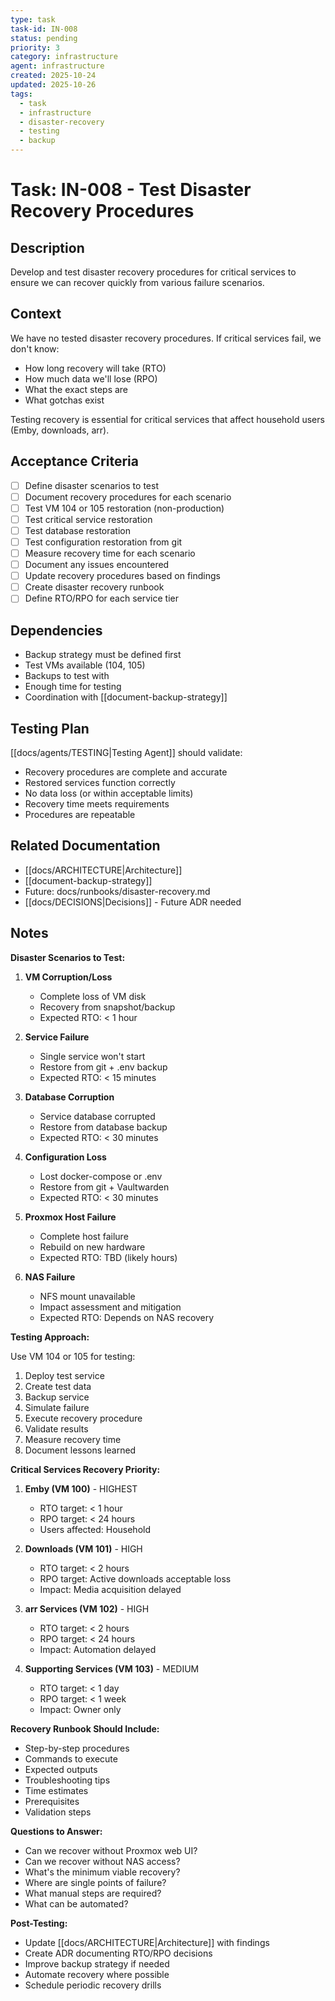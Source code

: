 ```yaml
---
type: task
task-id: IN-008
status: pending
priority: 3
category: infrastructure
agent: infrastructure
created: 2025-10-24
updated: 2025-10-26
tags:
  - task
  - infrastructure
  - disaster-recovery
  - testing
  - backup
---
```


# Task: IN-008 - Test Disaster Recovery Procedures

## Description

Develop and test disaster recovery procedures for critical services to ensure we can recover quickly from various failure scenarios.

## Context

We have no tested disaster recovery procedures. If critical services fail, we don't know:
- How long recovery will take (RTO)
- How much data we'll lose (RPO)
- What the exact steps are
- What gotchas exist

Testing recovery is essential for critical services that affect household users (Emby, downloads, arr).

## Acceptance Criteria

- [ ] Define disaster scenarios to test
- [ ] Document recovery procedures for each scenario
- [ ] Test VM 104 or 105 restoration (non-production)
- [ ] Test critical service restoration
- [ ] Test database restoration
- [ ] Test configuration restoration from git
- [ ] Measure recovery time for each scenario
- [ ] Document any issues encountered
- [ ] Update recovery procedures based on findings
- [ ] Create disaster recovery runbook
- [ ] Define RTO/RPO for each service tier

## Dependencies

- Backup strategy must be defined first
- Test VMs available (104, 105)
- Backups to test with
- Enough time for testing
- Coordination with [[document-backup-strategy]]

## Testing Plan

[[docs/agents/TESTING|Testing Agent]] should validate:
- Recovery procedures are complete and accurate
- Restored services function correctly
- No data loss (or within acceptable limits)
- Recovery time meets requirements
- Procedures are repeatable

## Related Documentation

- [[docs/ARCHITECTURE|Architecture]]
- [[document-backup-strategy]]
- Future: docs/runbooks/disaster-recovery.md
- [[docs/DECISIONS|Decisions]] - Future ADR needed

## Notes

**Disaster Scenarios to Test:**

1. **VM Corruption/Loss**
   - Complete loss of VM disk
   - Recovery from snapshot/backup
   - Expected RTO: < 1 hour

2. **Service Failure**
   - Single service won't start
   - Restore from git + .env backup
   - Expected RTO: < 15 minutes

3. **Database Corruption**
   - Service database corrupted
   - Restore from database backup
   - Expected RTO: < 30 minutes

4. **Configuration Loss**
   - Lost docker-compose or .env
   - Restore from git + Vaultwarden
   - Expected RTO: < 30 minutes

5. **Proxmox Host Failure**
   - Complete host failure
   - Rebuild on new hardware
   - Expected RTO: TBD (likely hours)

6. **NAS Failure**
   - NFS mount unavailable
   - Impact assessment and mitigation
   - Expected RTO: Depends on NAS recovery

**Testing Approach:**

Use VM 104 or 105 for testing:
1. Deploy test service
2. Create test data
3. Backup service
4. Simulate failure
5. Execute recovery procedure
6. Validate results
7. Measure recovery time
8. Document lessons learned

**Critical Services Recovery Priority:**

1. **Emby (VM 100)** - HIGHEST
   - RTO target: < 1 hour
   - RPO target: < 24 hours
   - Users affected: Household

2. **Downloads (VM 101)** - HIGH
   - RTO target: < 2 hours
   - RPO target: Active downloads acceptable loss
   - Impact: Media acquisition delayed

3. **arr Services (VM 102)** - HIGH
   - RTO target: < 2 hours
   - RPO target: < 24 hours
   - Impact: Automation delayed

4. **Supporting Services (VM 103)** - MEDIUM
   - RTO target: < 1 day
   - RPO target: < 1 week
   - Impact: Owner only

**Recovery Runbook Should Include:**

- Step-by-step procedures
- Commands to execute
- Expected outputs
- Troubleshooting tips
- Time estimates
- Prerequisites
- Validation steps

**Questions to Answer:**

- Can we recover without Proxmox web UI?
- Can we recover without NAS access?
- What's the minimum viable recovery?
- Where are single points of failure?
- What manual steps are required?
- What can be automated?

**Post-Testing:**

- Update [[docs/ARCHITECTURE|Architecture]] with findings
- Create ADR documenting RTO/RPO decisions
- Improve backup strategy if needed
- Automate recovery where possible
- Schedule periodic recovery drills
